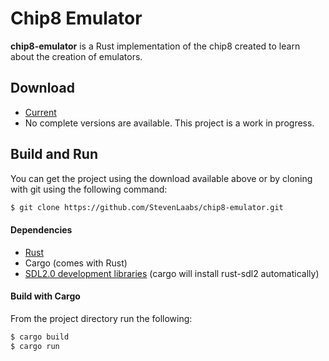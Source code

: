 Chip8 Emulator
======
**chip8-emulator** is a Rust implementation of the chip8 created to learn about the creation of emulators.

## Download
* [Current](https://github.com/StevenLaabs/chip8-emulator/archive/master.zip)
* No complete versions are available. This project is a work in progress.

## Build and Run
You can get the project using the download available above or by cloning with git using the following command:
```bash
$ git clone https://github.com/StevenLaabs/chip8-emulator.git
```

#### Dependencies
* [Rust](https://www.rust-lang.org/en-US/downloads.html)
* Cargo (comes with Rust)
* [SDL2.0 development libraries](https://www.libsdl.org/) (cargo will install rust-sdl2 automatically)

#### Build with Cargo
From the project directory run the following:
```bash
$ cargo build
$ cargo run
```
